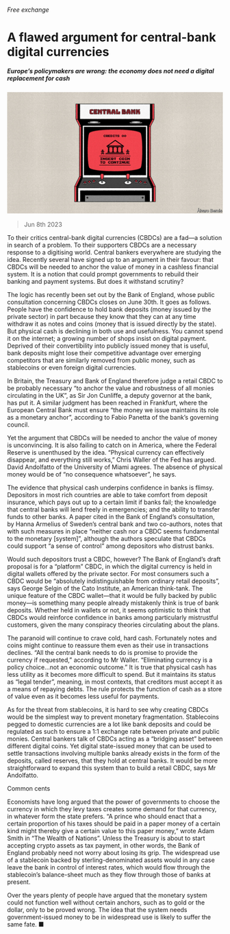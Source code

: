 ###### Free exchange

# A flawed argument for central-bank digital currencies 

##### Europe’s policymakers are wrong: the economy does not need a digital replacement for cash 

![image](images/20230610_FND000.jpg) 

> Jun 8th 2023 

To their critics central-bank digital currencies (CBDCs) are a fad—a solution in search of a problem. To their supporters CBDCs are a necessary response to a digitising world. Central bankers everywhere are studying the idea. Recently several have signed up to an argument in their favour: that CBDCs will be needed to anchor the value of money in a cashless financial system. It is a notion that could prompt governments to rebuild their banking and payment systems. But does it withstand scrutiny?

The logic has recently been set out by the Bank of England, whose public consultation concerning CBDCs closes on June 30th. It goes as follows. People have the confidence to hold bank deposits (money issued by the private sector) in part because they know that they can at any time withdraw it as notes and coins (money that is issued directly by the state). But physical cash is declining in both use and usefulness. You cannot spend it on the internet; a growing number of shops insist on digital payment. Deprived of their convertibility into publicly issued money that is useful, bank deposits might lose their competitive advantage over emerging competitors that are similarly removed from public money, such as stablecoins or even foreign digital currencies.

In Britain, the Treasury and Bank of England therefore judge a retail CBDC to be probably necessary “to anchor the value and robustness of all monies circulating in the UK”, as Sir Jon Cunliffe, a deputy governor at the bank, has put it. A similar judgment has been reached in Frankfurt, where the European Central Bank must ensure “the money we issue maintains its role as a monetary anchor”, according to Fabio Panetta of the bank’s governing council.

Yet the argument that CBDCs will be needed to anchor the value of money is unconvincing. It is also failing to catch on in America, where the Federal Reserve is unenthused by the idea. “Physical currency can effectively disappear, and everything still works,” Chris Waller of the Fed has argued. David Andolfatto of the University of Miami agrees. The absence of physical money would be of “no consequence whatsoever”, he says. 

The evidence that physical cash underpins confidence in banks is flimsy. Depositors in most rich countries are able to take comfort from deposit insurance, which pays out up to a certain limit if banks fail; the knowledge that central banks will lend freely in emergencies; and the ability to transfer funds to other banks. A paper cited in the Bank of England’s consultation, by Hanna Armelius of Sweden’s central bank and two co-authors, notes that with such measures in place “neither cash nor a CBDC seems fundamental to the monetary [system]”, although the authors speculate that CBDCs could support “a sense of control” among depositors who distrust banks.

Would such depositors trust a CBDC, however? The Bank of England’s draft proposal is for a “platform” CBDC, in which the digital currency is held in digital wallets offered by the private sector. For most consumers such a CBDC would be “absolutely indistinguishable from ordinary retail deposits”, says George Selgin of the Cato Institute, an American think-tank. The unique feature of the CBDC wallet—that it would be fully backed by public money—is something many people already mistakenly think is true of bank deposits. Whether held in wallets or not, it seems optimistic to think that CBDCs would reinforce confidence in banks among particularly mistrustful customers, given the many conspiracy theories circulating about the plans.

The paranoid will continue to crave cold, hard cash. Fortunately notes and coins might continue to reassure them even as their use in transactions declines. “All the central bank needs to do is promise to provide the currency if requested,” according to Mr Waller. “Eliminating currency is a policy choice…not an economic outcome.” It is true that physical cash has less utility as it becomes more difficult to spend. But it maintains its status as “legal tender”, meaning, in most contexts, that creditors must accept it as a means of repaying debts. The rule protects the function of cash as a store of value even as it becomes less useful for payments. 

As for the threat from stablecoins, it is hard to see why creating CBDCs would be the simplest way to prevent monetary fragmentation. Stablecoins pegged to domestic currencies are a lot like bank deposits and could be regulated as such to ensure a 1:1 exchange rate between private and public monies. Central bankers talk of CBDCs acting as a “bridging asset” between different digital coins. Yet digital state-issued money that can be used to settle transactions involving multiple banks already exists in the form of the deposits, called reserves, that they hold at central banks. It would be more straightforward to expand this system than to build a retail CBDC, says Mr Andolfatto.

Common cents

Economists have long argued that the power of governments to choose the currency in which they levy taxes creates some demand for that currency, in whatever form the state prefers. “A prince who should enact that a certain proportion of his taxes should be paid in a paper money of a certain kind might thereby give a certain value to this paper money,” wrote Adam Smith in “The Wealth of Nations”. Unless the Treasury is about to start accepting crypto assets as tax payment, in other words, the Bank of England probably need not worry about losing its grip. The widespread use of a stablecoin backed by sterling-denominated assets would in any case leave the bank in control of interest rates, which would flow through the stablecoin’s balance-sheet much as they flow through those of banks at present.

Over the years plenty of people have argued that the monetary system could not function well without certain anchors, such as to gold or the dollar, only to be proved wrong. The idea that the system needs government-issued money to be in widespread use is likely to suffer the same fate. ■







